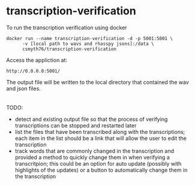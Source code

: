 # transcription-verification

To run the transcription verification using docker

```
docker run --name transcription-verification -d -p 5001:5001 \
      -v [local path to wavs and rhasspy jsons]:/data \
      csmyth76/transcription-verification
```
Access the appliction at:
```
http://0.0.0.0:5001/
```

The output file will be written to the local directory that contained the wav and json files.
<br>
<br>
<br>
TODO:
- detect and existing output file so that the process of verifying transcriptions can be stopped and restarted later
- list the files that have been transcribed along with the transcriptions; each item in the list should be a link that will allow the user to edit the transcription
- track words that are commonly changed in the transcription and provided a method to quickly change them in when verifying a transcritpion; this could be an option for auto update (possibly with highlights of the updates) or a button to automatically change them in the transcription 
